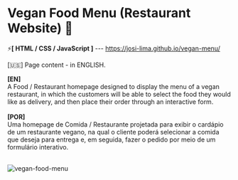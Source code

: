 # Vegan Food Menu (Restaurant Website) 🍕

⚡<strong>[ HTML / CSS / JavaScript ]</strong> --- https://josi-lima.github.io/vegan-menu/
<br>

[🇺🇸] Page content - in ENGLISH. 
<br>

<strong>[EN]</strong>
<br>
A Food / Restaurant homepage designed to display the menu of a vegan restaurant, in which the customers will be able to select the food they would like as delivery, and then place their order through an interactive form.
<br>
<br>
<strong>[POR]</strong>
<br>
Uma homepage de Comida / Restaurante projetada para exibir o cardápio de um restaurante vegano, na qual o cliente poderá selecionar a comida que deseja para entrega e, em seguida, fazer o pedido por meio de um formulário interativo.
<br><br>

![vegan-food-menu](https://user-images.githubusercontent.com/108018406/182003313-7b06ed0c-cfc7-475a-a402-e988f23f6a6c.PNG)

